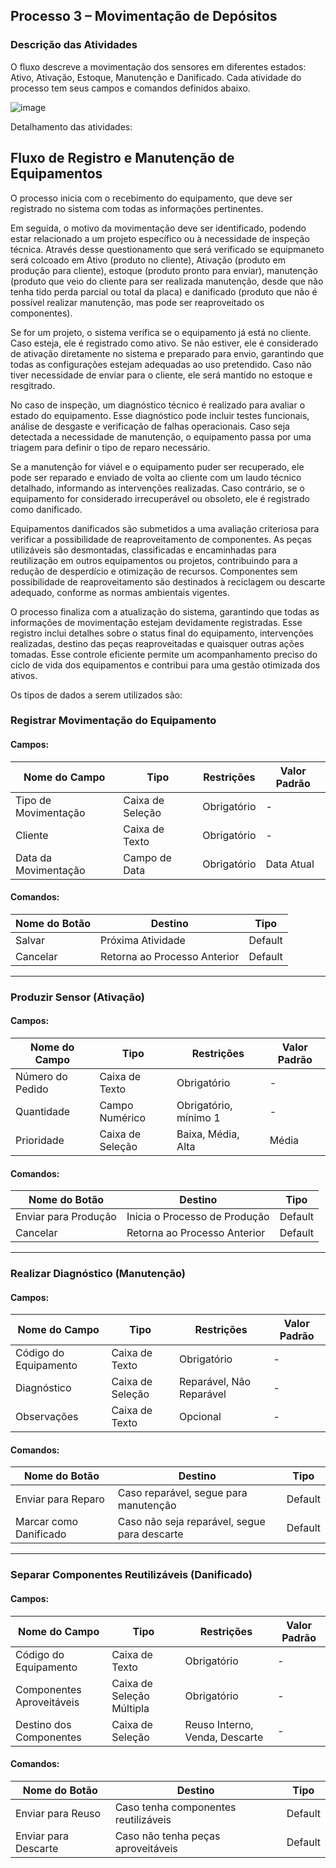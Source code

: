## **Processo 3 – Movimentação de Depósitos**  

### **Descrição das Atividades** 

O fluxo descreve a movimentação dos sensores em diferentes estados: Ativo, Ativação, Estoque, Manutenção e Danificado.
Cada atividade do processo tem seus campos e comandos definidos abaixo.

![image](https://github.com/user-attachments/assets/0da4901b-e4be-4384-aa69-efbc073cde1f)

Detalhamento das atividades: 

## Fluxo de Registro e Manutenção de Equipamentos

O processo inicia com o recebimento do equipamento, que deve ser registrado no sistema com todas as informações pertinentes.

Em seguida, o motivo da movimentação deve ser identificado, podendo estar relacionado a um projeto específico ou à necessidade de inspeção técnica. Através desse questionamento que será verificado se equipmaneto será colcoado em Ativo (produto no cliente), Ativação (produto em produção para cliente), estoque (produto pronto para enviar), manutenção (produto que veio do cliente para ser realizada manutenção, desde que não tenha tido perda parcial ou total da placa) e danificado (produto que não é possível realizar manutenção, mas pode ser reaproveitado os componentes).

Se for um projeto, o sistema verifica se o equipamento já está no cliente. Caso esteja, ele é registrado como ativo. Se não estiver, ele é considerado de ativação diretamente no sistema e preparado para envio, garantindo que todas as configurações estejam adequadas ao uso pretendido. Caso não tiver necessidade de enviar para o cliente, ele será mantido no estoque e resgitrado.

No caso de inspeção, um diagnóstico técnico é realizado para avaliar o estado do equipamento. Esse diagnóstico pode incluir testes funcionais, análise de desgaste e verificação de falhas operacionais. Caso seja detectada a necessidade de manutenção, o equipamento passa por uma triagem para definir o tipo de reparo necessário.

Se a manutenção for viável e o equipamento puder ser recuperado, ele pode ser reparado e enviado de volta ao cliente com um laudo técnico detalhado, informando as intervenções realizadas. Caso contrário, se o equipamento for considerado irrecuperável ou obsoleto, ele é registrado como danificado.

Equipamentos danificados são submetidos a uma avaliação criteriosa para verificar a possibilidade de reaproveitamento de componentes. As peças utilizáveis são desmontadas, classificadas e encaminhadas para reutilização em outros equipamentos ou projetos, contribuindo para a redução de desperdício e otimização de recursos. Componentes sem possibilidade de reaproveitamento são destinados à reciclagem ou descarte adequado, conforme as normas ambientais vigentes.

O processo finaliza com a atualização do sistema, garantindo que todas as informações de movimentação estejam devidamente registradas. Esse registro inclui detalhes sobre o status final do equipamento, intervenções realizadas, destino das peças reaproveitadas e quaisquer outras ações tomadas. Esse controle eficiente permite um acompanhamento preciso do ciclo de vida dos equipamentos e contribui para uma gestão otimizada dos ativos.

Os tipos de dados a serem utilizados são:

### **Registrar Movimentação do Equipamento**  

#### **Campos:**  
| Nome do Campo        | Tipo            | Restrições         | Valor Padrão  |
|----------------------|----------------|--------------------|---------------|
| Tipo de Movimentação | Caixa de Seleção | Obrigatório       | -             |
| Cliente             | Caixa de Texto  | Obrigatório       | -             |
| Data da Movimentação | Campo de Data  | Obrigatório       | Data Atual    |

#### **Comandos:**  
| Nome do Botão  | Destino                  | Tipo    |
|---------------|-------------------------|--------|
| Salvar        | Próxima Atividade        | Default |
| Cancelar      | Retorna ao Processo Anterior | Default |

---

### **Produzir Sensor (Ativação)**  

#### **Campos:**  
| Nome do Campo      | Tipo            | Restrições         | Valor Padrão  |
|--------------------|----------------|--------------------|---------------|
| Número do Pedido  | Caixa de Texto  | Obrigatório       | -             |
| Quantidade        | Campo Numérico  | Obrigatório, mínimo 1 | -          |
| Prioridade        | Caixa de Seleção | Baixa, Média, Alta | Média         |

#### **Comandos:**  
| Nome do Botão         | Destino                      | Tipo    |
|----------------------|----------------------------|--------|
| Enviar para Produção | Inicia o Processo de Produção | Default |
| Cancelar             | Retorna ao Processo Anterior | Default |

---

### **Realizar Diagnóstico (Manutenção)**  

#### **Campos:**  
| Nome do Campo       | Tipo            | Restrições         | Valor Padrão  |
|---------------------|----------------|--------------------|---------------|
| Código do Equipamento | Caixa de Texto | Obrigatório       | -             |
| Diagnóstico        | Caixa de Seleção | Reparável, Não Reparável | -   |
| Observações        | Caixa de Texto   | Opcional          | -             |

#### **Comandos:**  
| Nome do Botão          | Destino                                | Tipo    |
|-----------------------|-------------------------------------|--------|
| Enviar para Reparo   | Caso reparável, segue para manutenção | Default |
| Marcar como Danificado | Caso não seja reparável, segue para descarte | Default |

---

### **Separar Componentes Reutilizáveis (Danificado)**  

#### **Campos:**  
| Nome do Campo               | Tipo                    | Restrições         | Valor Padrão  |
|-----------------------------|------------------------|--------------------|---------------|
| Código do Equipamento       | Caixa de Texto        | Obrigatório       | -             |
| Componentes Aproveitáveis   | Caixa de Seleção Múltipla | Obrigatório       | -             |
| Destino dos Componentes     | Caixa de Seleção      | Reuso Interno, Venda, Descarte | - |

#### **Comandos:**  
| Nome do Botão       | Destino                                   | Tipo    |
|--------------------|-----------------------------------------|--------|
| Enviar para Reuso | Caso tenha componentes reutilizáveis   | Default |
| Enviar para Descarte | Caso não tenha peças aproveitáveis | Default |





